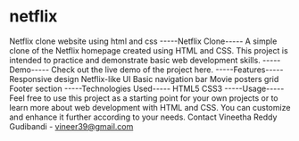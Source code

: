 # netflix
Netflix clone website using html and css
-----Netflix Clone-----
A simple clone of the Netflix homepage created using HTML and CSS. This project is intended to practice and demonstrate basic web development skills.
-----Demo-----
Check out the live demo of the project here.
 -----Features-----
Responsive design
Netflix-like UI
Basic navigation bar
Movie posters grid
Footer section
-----Technologies Used-----
HTML5
CSS3
-----Usage-----
Feel free to use this project as a starting point for your own projects or to learn more about web development with HTML and CSS. You can customize and enhance it further according to your needs.
Contact
Vineetha Reddy Gudibandi - vineer39@gmail.com

